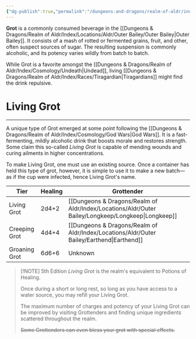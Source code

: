 ```yaml
---
{"dg-publish":true,"permalink":"/dungeons-and-dragons/realm-of-aldr/index/culture/grot/"}
---
```


**Grot** is a commonly consumed beverage in the [[Dungeons & Dragons/Realm of Aldr/Index/Locations/Aldr/Outer Bailey/Outer Bailey\|Outer Bailey]]. It consists of a mash of rotted or fermented grains, fruit, and other, often suspect sources of sugar. The resulting suspension is commonly alcoholic, and its potency varies wildly from batch to batch. 

While Grot is a favorite amongst the [[Dungeons & Dragons/Realm of Aldr/Index/Cosmology/Undeath\|Undead]], living [[Dungeons & Dragons/Realm of Aldr/Index/Races/Tiragardian\|Tiragardians]] might find the drink repulsive.

# Living Grot
---
A unique type of Grot emerged at some point following the [[Dungeons & Dragons/Realm of Aldr/Index/Cosmology/God Wars\|God Wars]]. It is a fast-fermenting, mildly alcoholic drink that boosts morale and restores strength. Some claim this so-called *Living Grot* is capable of mending wounds and curing ailments in higher concentrations.

To make Living Grot, one must use an existing source. Once a container has held this type of grot, however, it is simple to use it to make a new batch—as if the cup were infected, hence Living Grot's name.

| Tier          | Healing | Grottender   |
| ------------- | ------- | ------------ |
| Living Grot   | 2d4+2   | [[Dungeons & Dragons/Realm of Aldr/Index/Locations/Aldr/Outer Bailey/Longkeep/Longkeep\|Longkeep]] |
| Creeping Grot | 4d4+4   | [[Dungeons & Dragons/Realm of Aldr/Index/Locations/Aldr/Outer Bailey/Earthend\|Earthend]] |
| Groaning Grot | 6d6+6   |      Unknown        |

> [!NOTE] 5th Edition
> *Living Grot* is the realm's equivalent to Potions of Healing.
> 
> Once during a short or long rest, so long as you have access to a water source, you may refill your Living Grot.
> 
> The maximum number of charges and potency of your Living Grot can be improved by visiting Grottenders and finding unique ingredients scattered throughout the realm. 
> 
> ~~Some Grottenders can even bless your grot with special effects.~~



